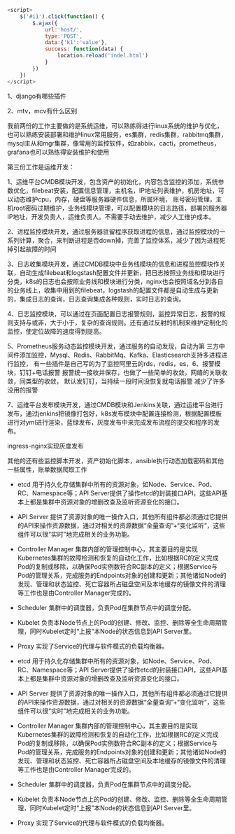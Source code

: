 ```javascript
<script>
    $('#i1').click(function() {
        $.ajax({
            url:'host/',
            type:'POST',
            data:{'k1':'value'},
            success: function(data) {
                location.reload('indel.html')
            }
        })
    })
</script>
```





1、django有哪些插件

2、mtv，mcv有什么区别





我前两份的工作主要做的是系统运维，可以熟练得进行linux系统的维护与优化，也可以熟练安装部署和维护linux常用服务，es集群，redis集群，rabbitmq集群，mysql主从和mgr集群，像常用的监控软件，如zabbix，cacti，prometheus，grafana也可以熟练得安装维护和使用

第三份工作是运维开发：

1、运维平台CMDB模块开发，包含资产的初始化，内容包含监控的添加，系统参数优化，filebeat安装，配置信息管理，主机名，IP地址列表维护，机房地址，可以动态维护cpu，内存，硬盘等服务器硬件信息，所属环境， 账号密码管理，主机root密码过期维护，业务线模块管理，可以配置模块的日志路径，部署的服务器IP地址，开发负责人，运维负责人。不需要手动去维护，减少人工维护成本。

2、进程监控模块开发，通过服务器驻留程序获取进程的信息，通过监控模块的一系列计算，聚合，来判断进程是否down掉，完善了监控体系，减少了因为进程死掉引起故障的时间

3、日志收集模块开发，通过CMDB模块中业务线模块的信息和进程监控模块作关联，自动生成filebeat和logstash配置文件并更新，把日志按照业务线和模块进行分类，k8s的日志也会按照业务线和模块进行分类，nginx也会按照域名分到各自的业务线上，收集中用到的filebeat，logstash的配置文件都是自动生成与更新的，集成日志的查询，日志查询集成各种规则，实时日志的查询。 

4、日志监控模块，可以通过在页面配置日志报警规则，监控异常日志，报警的规则支持与或非，大于小于，复杂的查询规则。还有通过反射的机制来维护定制化的监控，使定位故障的速度得到提高。

5、Prometheus服务动态监控模块开发，通过服务的自动发现，自动为第  三方中间件添加监控，Mysql、Redis、RabbitMq、Kafka、Elasticsearch支持多进程进行监控， 有一些插件是自己写的为了监控阿里云的rds，redis，es，6、报警模块，钉钉+电话报警 报警统一接收并保存，也做了一些简单的收敛，网络的关联收敛，同类型的收敛， 默认发钉钉，当持续一段时间没恢复就电话报警 减少了许多没用的报警

7、运维平台发布模块开发，通过CMDB模块和Jenkins关联，通过运维平台进行发布，通过jenkins把镜像打包好，k8s发布模块中配置连接检测，根据配置模板进行对yml进行渲染，蓝绿发布，灰度发布中来完成发布流程的提交和程序的发布。

ingress-nginx实现灰度发布  

其他的还有些监控脚本开发，资产初始化脚本，ansible执行动态加载密码和其他一些属性，账单数据爬取工作

- etcd 
  用于持久化存储集群中所有的资源对象，如Node、Service、Pod、RC、Namespace等；API Server提供了操作etcd的封装接口API，这些API基本上都是集群中资源对象的增删改查及监听资源变化的接口。
- API Server 
  提供了资源对象的唯一操作入口，其他所有组件都必须通过它提供的API来操作资源数据，通过对相关的资源数据“全量查询”+“变化监听”，这些组件可以很“实时”地完成相关的业务功能。
- Controller Manager 
  集群内部的管理控制中心，其主要目的是实现Kubernetes集群的故障检测和恢复的自动化工作，比如根据RC的定义完成Pod的复制或移除，以确保Pod实例数符合RC副本的定义；根据Service与Pod的管理关系，完成服务的Endpoints对象的创建和更新；其他诸如Node的发现、管理和状态监控、死亡容器所占磁盘空间及本地缓存的镜像文件的清理等工作也是由Controller Manager完成的。
- Scheduler 
  集群中的调度器，负责Pod在集群节点中的调度分配。
- Kubelet 
  负责本Node节点上的Pod的创建、修改、监控、删除等全生命周期管理，同时Kubelet定时“上报”本Node的状态信息到API Server里。
- Proxy 
  实现了Service的代理与软件模式的负载均衡器。







- etcd 
  用于持久化存储集群中所有的资源对象，如Node、Service、Pod、RC、Namespace等；API Server提供了操作etcd的封装接口API，这些API基本上都是集群中资源对象的增删改查及监听资源变化的接口。
- API Server 
  提供了资源对象的唯一操作入口，其他所有组件都必须通过它提供的API来操作资源数据，通过对相关的资源数据“全量查询”+“变化监听”，这些组件可以很“实时”地完成相关的业务功能。
- Controller Manager 
  集群内部的管理控制中心，其主要目的是实现Kubernetes集群的故障检测和恢复的自动化工作，比如根据RC的定义完成Pod的复制或移除，以确保Pod实例数符合RC副本的定义；根据Service与Pod的管理关系，完成服务的Endpoints对象的创建和更新；其他诸如Node的发现、管理和状态监控、死亡容器所占磁盘空间及本地缓存的镜像文件的清理等工作也是由Controller Manager完成的。
- Scheduler 
  集群中的调度器，负责Pod在集群节点中的调度分配。
- Kubelet 
  负责本Node节点上的Pod的创建、修改、监控、删除等全生命周期管理，同时Kubelet定时“上报”本Node的状态信息到API Server里。
- Proxy 
  实现了Service的代理与软件模式的负载均衡器。